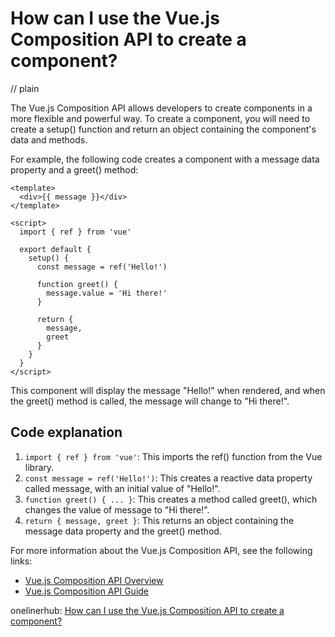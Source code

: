 # How can I use the Vue.js Composition API to create a component?
// plain

The Vue.js Composition API allows developers to create components in a more flexible and powerful way. To create a component, you will need to create a setup() function and return an object containing the component's data and methods.

For example, the following code creates a component with a message data property and a greet() method:

```
<template>
  <div>{{ message }}</div>
</template>

<script>
  import { ref } from 'vue'

  export default {
    setup() {
      const message = ref('Hello!')

      function greet() {
        message.value = 'Hi there!'
      }

      return {
        message,
        greet
      }
    }
  }
</script>
```

This component will display the message "Hello!" when rendered, and when the greet() method is called, the message will change to "Hi there!".

## Code explanation


1. `import { ref } from 'vue'`: This imports the ref() function from the Vue library.
2. `const message = ref('Hello!')`: This creates a reactive data property called message, with an initial value of "Hello!".
3. `function greet() { ... }`: This creates a method called greet(), which changes the value of message to "Hi there!".
4. `return { message, greet }`: This returns an object containing the message data property and the greet() method.

For more information about the Vue.js Composition API, see the following links:

- [Vue.js Composition API Overview](https://composition-api.vuejs.org/)
- [Vue.js Composition API Guide](https://vuejs.org/v2/guide/composition-api-introduction.html)

onelinerhub: [How can I use the Vue.js Composition API to create a component?](https://onelinerhub.com/vue.js/how-can-i-use-the-vue-js-composition-api-to-create-a-component)